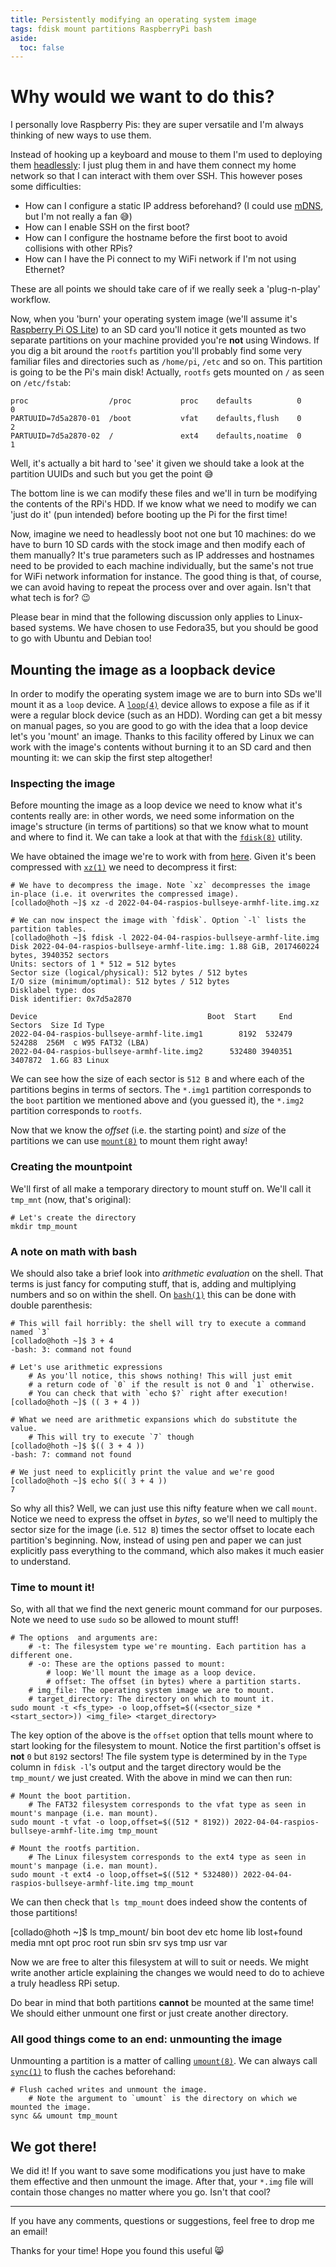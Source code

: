 ```yaml
---
title: Persistently modifying an operating system image
tags: fdisk mount partitions RaspberryPi bash
aside:
  toc: false
---
```


# Why would we want to do this?
I personally love Raspberry Pis: they are super versatile and I'm always thinking of new ways to use them.

Instead of hooking up a keyboard and mouse to them I'm used to deploying them [headlessly](https://www.raspberrypi.com/documentation/computers/configuration.html#setting-up-a-headless-raspberry-pi): I just plug them in and have them connect my home network so that I can interact with them over SSH. This however poses some difficulties:

- How can I configure a static IP address beforehand? (I could use [mDNS](https://en.wikipedia.org/wiki/Multicast_DNS), but I'm not really a fan :sweat_smile:)
- How can I enable SSH on the first boot?
- How can I configure the hostname before the first boot to avoid collisions with other RPis?
- How can I have the Pi connect to my WiFi network if I'm not using Ethernet?

These are all points we should take care of if we really seek a 'plug-n-play' workflow.

Now, when you 'burn' your operating system image (we'll assume it's [Raspberry Pi OS Lite](https://www.raspberrypi.com/software/operating-systems/)) to an SD card you'll notice it gets mounted as two separate partitions on your machine provided you're **not** using Windows. If you dig a bit around the `rootfs` partition you'll probably find some very familiar files and directories such as `/home/pi`, `/etc` and so on. This partition is going to be the Pi's main disk! Actually, `rootfs` gets mounted on `/` as seen on `/etc/fstab`:

    proc                  /proc           proc    defaults          0       0
    PARTUUID=7d5a2870-01  /boot           vfat    defaults,flush    0       2
    PARTUUID=7d5a2870-02  /               ext4    defaults,noatime  0       1

Well, it's actually a bit hard to 'see' it given we should take a look at the partition UUIDs and such but you get the point :sweat_smile:

The bottom line is we can modify these files and we'll in turn be modifying the contents of the RPi's HDD. If we know what we need to modify we can 'just do it' (pun intended) before booting up the Pi for the first time!

Now, imagine we need to headlessly boot not one but 10 machines: do we have to burn 10 SD cards with the stock image and then modify each of them manually? It's true parameters such as IP addresses and hostnames need to be provided to each machine individually, but the same's not true for WiFi network information for instance. The good thing is that, of course, we can avoid having to repeat the process over and over again. Isn't that what tech is for? :wink:

Please bear in mind that the following discussion only applies to Linux-based systems. We have chosen to use Fedora35, but you should be good to go with Ubuntu and Debian too!

## Mounting the image as a loopback device
In order to modify the operating system image we are to burn into SDs we'll mount it as a `loop` device. A [`loop(4)`](https://man7.org/linux/man-pages/man4/loop.4.html) device allows to expose a file as if it were a regular block device (such as an HDD). Wording can get a bit messy on manual pages, so you are good to go with the idea that a loop device let's you 'mount' an image. Thanks to this facility offered by Linux we can work with the image's contents without burning it to an SD card and then mounting it: we can skip the first step altogether!


### Inspecting the image
Before mounting the image as a loop device we need to know what it's contents really are: in other words, we need some information on the image's structure (in terms of partitions) so that we know what to mount and where to find it. We can take a look at that with the [`fdisk(8)`](https://man7.org/linux/man-pages/man8/fdisk.8.html) utility.

We have obtained the image we're to work with from [here](https://downloads.raspberrypi.org/raspios_lite_armhf/images/raspios_lite_armhf-2022-04-07/2022-04-04-raspios-bullseye-armhf-lite.img.xz). Given it's been compressed with [`xz(1)`](https://linux.die.net/man/1/xz) we need to decompress it first:

    # We have to decompress the image. Note `xz` decompresses the image in-place (i.e. it overwrites the compressed image).
    [collado@hoth ~]$ xz -d 2022-04-04-raspios-bullseye-armhf-lite.img.xz

    # We can now inspect the image with `fdisk`. Option `-l` lists the partition tables.
    [collado@hoth ~]$ fdisk -l 2022-04-04-raspios-bullseye-armhf-lite.img
    Disk 2022-04-04-raspios-bullseye-armhf-lite.img: 1.88 GiB, 2017460224 bytes, 3940352 sectors
    Units: sectors of 1 * 512 = 512 bytes
    Sector size (logical/physical): 512 bytes / 512 bytes
    I/O size (minimum/optimal): 512 bytes / 512 bytes
    Disklabel type: dos
    Disk identifier: 0x7d5a2870

    Device                                      Boot  Start     End Sectors  Size Id Type
    2022-04-04-raspios-bullseye-armhf-lite.img1        8192  532479  524288  256M  c W95 FAT32 (LBA)
    2022-04-04-raspios-bullseye-armhf-lite.img2      532480 3940351 3407872  1.6G 83 Linux

We can see how the size of each sector is `512 B` and where each of the partitions begins in terms of sectors. The `*.img1` partition corresponds to the `boot` partition we mentioned above and (you guessed it), the `*.img2` partition corresponds to `rootfs`.

Now that we know the *offset* (i.e. the starting point) and *size* of the partitions we can use [`mount(8)`](https://www.man7.org/linux/man-pages/man8/mount.8.html) to mount them right away!

### Creating the mountpoint
We'll first of all make a temporary directory to mount stuff on. We'll call it `tmp_mnt` (now, that's original):

    # Let's create the directory
    mkdir tmp_mount

### A note on math with bash
We should also take a brief look into *arithmetic evaluation* on the shell. That terms is just fancy for computing stuff, that is, adding and multiplying numbers and so on within the shell. On [`bash(1)`](https://www.man7.org/linux/man-pages/man1/bash.1.html) this can be done with double parenthesis:

    # This will fail horribly: the shell will try to execute a command named `3`
    [collado@hoth ~]$ 3 + 4
    -bash: 3: command not found

    # Let's use arithmetic expressions
        # As you'll notice, this shows nothing! This will just emit
        # a return code of `0` if the result is not 0 and `1` otherwise.
        # You can check that with `echo $?` right after execution!
    [collado@hoth ~]$ (( 3 + 4 ))

    # What we need are arithmetic expansions which do substitute the value.
        # This will try to execute `7` though
    [collado@hoth ~]$ $(( 3 + 4 ))
    -bash: 7: command not found

    # We just need to explicitly print the value and we're good
    [collado@hoth ~]$ echo $(( 3 + 4 ))
    7

So why all this? Well, we can just use this nifty feature when we call `mount`. Notice we need to express the offset in *bytes*, so we'll need to multiply the sector size for the image (i.e. `512 B`) times the sector offset to locate each partition's beginning. Now, instead of using pen and paper we can just explicitly pass everything to the command, which also makes it much easier to understand.

### Time to mount it!
So, with all that we find the next generic mount command for our purposes. Note we need to use `sudo` so be allowed to mount stuff!

    # The options  and arguments are:
        # -t: The filesystem type we're mounting. Each partition has a different one.
        # -o: These are the options passed to mount:
            # loop: We'll mount the image as a loop device.
            # offset: The offset (in bytes) where a partition starts.
        # img_file: The operating system image we are to mount.
        # target_directory: The directory on which to mount it.
    sudo mount -t <fs_type> -o loop,offset=$((<sector_size * <start_sector>)) <img_file> <target_directory>

The key option of the above is the `offset` option that tells mount where to start looking for the filesystem to mount. Notice the first partition's offset is **not** `0` but `8192` sectors! The file system type is determined by in the `Type` column in `fdisk -l`'s output and the target directory would be the `tmp_mount/` we just created. With the above in mind we can then run:

    # Mount the boot partition.
        # The FAT32 filesystem corresponds to the vfat type as seen in mount's manpage (i.e. man mount).
    sudo mount -t vfat -o loop,offset=$((512 * 8192)) 2022-04-04-raspios-bullseye-armhf-lite.img tmp_mount

    # Mount the rootfs partition.
        # The Linux filesystem corresponds to the ext4 type as seen in mount's manpage (i.e. man mount).
    sudo mount -t ext4 -o loop,offset=$((512 * 532480)) 2022-04-04-raspios-bullseye-armhf-lite.img tmp_mount

We can then check that `ls tmp_mount` does indeed show the contents of those partitions!

[collado@hoth ~]$ ls tmp_mount/
bin  boot  dev  etc  home  lib  lost+found  media  mnt  opt  proc  root  run  sbin  srv  sys  tmp  usr  var

Now we are free to alter this filesystem at will to suit or needs. We might write another article explaining the changes we would need to do to achieve a truly headless RPi setup.

Do bear in mind that both partitions **cannot** be mounted at the same time! We should either unmount one first or just create another directory.

### All good things come to an end: unmounting the image
Unmounting a partition is a matter of calling [`umount(8)`](https://man7.org/linux/man-pages/man8/umount.8.html). We can always call [`sync(1)`](https://man7.org/linux/man-pages/man1/sync.1.html) to flush the caches beforehand:

    # Flush cached writes and unmount the image.
        # Note the argument to `umount` is the directory on which we mounted the image.
    sync && umount tmp_mount

## We got there!
We did it! If you want to save some modifications you just have to make them effective and then unmount the image. After that, your `*.img` file will contain those changes no matter where you go. Isn't that cool?

---
If you have any comments, questions or suggestions, feel free to drop me an email!

Thanks for your time! Hope you found this useful :smile_cat:
